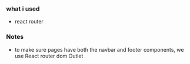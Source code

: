 ### what i used

- react router

### Notes
- to make sure pages have both the navbar and footer components, we use React router dom Outlet